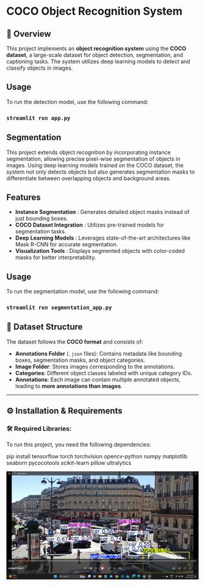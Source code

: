 # COCO Object Recognition System

## 📌 Overview
This project implements an **object recognition system** using the **COCO dataset**, a large-scale dataset for object detection, segmentation, and captioning tasks. The system utilizes deep learning models to detect and classify objects in images.
## Usage
To run the detection model, use the following command:
### `streamlit run app.py`

## Segmentation
This project extends object recognition by incorporating instance segmentation, allowing precise pixel-wise segmentation of objects in images. Using deep learning models trained on the COCO dataset, the system not only detects objects but also generates segmentation masks to differentiate between overlapping objects and background areas.

## Features
- **Instance Segmentation** : Generates detailed object masks instead of just bounding boxes.
- **COCO Dataset Integration** : Utilizes pre-trained models for segmentation tasks.
- **Deep Learning Models** : Leverages state-of-the-art architectures like Mask R-CNN for accurate segmentation.
- **Visualization Tools** : Displays segmented objects with color-coded masks for better interpretability.

## Usage
To run the segmentation model, use the following command:
### `streamlit run segmentation_app.py`


## 📂 Dataset Structure
The dataset follows the **COCO format** and consists of:
- **Annotations Folder** (`.json` files): Contains metadata like bounding boxes, segmentation masks, and object categories.
- **Image Folder**: Stores images corresponding to the annotations.
- **Categories**: Different object classes labeled with unique category IDs.
- **Annotations**: Each image can contain multiple annotated objects, leading to **more annotations than images**.

---

## ⚙️ Installation & Requirements  

### 🛠 Required Libraries:
To run this project, you need the following dependencies:

pip install tensorflow torch torchvision opencv-python numpy matplotlib seaborn pycocotools scikit-learn pillow ultralytics

![Yolo Inference](https://raw.githubusercontent.com/Rahamatunnisa1121/Object-Recognition-System/main/yolo_test.png)
